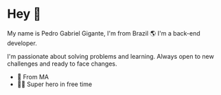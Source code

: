 # Hey 👋
My name is Pedro Gabriel Gigante, I'm from Brazil 🌎 I'm a back-end developer.

I'm passionate about solving problems and learning. Always open to new challenges and ready to face changes.

- 📌 From MA
- 🦸‍♂️ Super hero in free time
